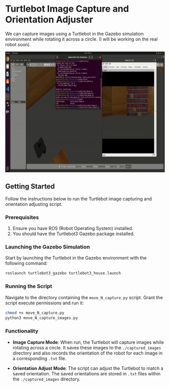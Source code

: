 # Turtlebot Image Capture and Orientation Adjuster

We can capture images using a Turtlebot in the Gazebo simulation environment while rotating it across a circle. (I will be working on the real robot soon).

<img src="move.gif" width="900" height="380" />



## Getting Started

Follow the instructions below to run the Turtlebot image capturing and orientation adjusting script.

### Prerequisites

1. Ensure you have ROS (Robot Operating System) installed.
2. You should have the Turtlebot3 Gazebo package installed.

### Launching the Gazebo Simulation

Start by launching the Turtlebot in the Gazebo environment with the following command:

```bash
roslaunch turtlebot3_gazebo turtlebot3_house.launch
```

### Running the Script

Navigate to the directory containing the `move_N_capture.py` script. Grant the script execute permissions and run it:

```bash
chmod +x move_N_capture.py
python3 move_N_capture_images.py
```


### Functionality

- **Image Capture Mode**: When run, the Turtlebot will capture images while rotating across a circle. It saves these images to the `./captured_images` directory and also records the orientation of the robot for each image in a corresponding `.txt` file.
  
- **Orientation Adjust Mode**: The script can adjust the Turtlebot to match a saved orientation. The saved orientations are stored in `.txt` files within the `./captured_images` directory.




